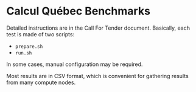 # Calcul Québec Benchmarks

Detailed instructions are in the Call For Tender document. Basically, each test is made of two scripts:

* `prepare.sh`
* `run.sh`

In some cases, manual configuration may be required.

Most results are in CSV format, which is convenient for gathering results from many compute nodes.
